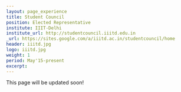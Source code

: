 ```yaml
---
layout: page_experience
title: Student Council
position: Elected Representative
institute: IIIT-Delhi
institute_url: http://studentcouncil.iiitd.edu.in
_url: https://sites.google.com/a/iiitd.ac.in/studentcouncil/home
header: iiitd.jpg
logo: iiitd.jpg
weight: 1
period: May'15-present
excerpt: 
---
```

This page will be updated soon!